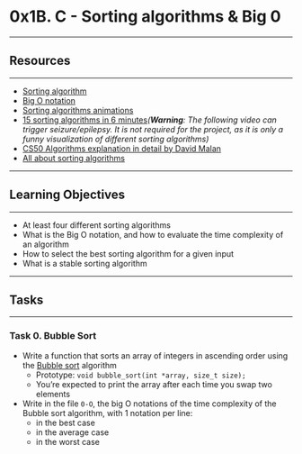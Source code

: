 # 0x1B. C - Sorting algorithms & Big 0
-----
## Resources
----
* [Sorting algorithm](https://en.wikipedia.org/wiki/Sorting_algorithm)
* [Big O notation](https://stackoverflow.com/questions/487258/what-is-a-plain-english-explanation-of-big-o-notation)
* [Sorting algorithms animations](https://www.toptal.com/developers/sorting-algorithms)
* [15 sorting algorithms in 6 minutes](https://www.youtube.com/watch?v=kPRA0W1kECg)_(**Warning**: The following video can trigger seizure/epilepsy. It is not required for the project, as it is only a funny visualization of different sorting algorithms)_
* [CS50 Algorithms explanation in detail by David Malan](https://www.youtube.com/watch?v=yb0PY3LX2x8&t=2s)
* [All about sorting algorithms](https://www.geeksforgeeks.org/sorting-algorithms/)
---
## Learning Objectives
---
* At least four different sorting algorithms
* What is the Big O notation, and how to evaluate the time complexity of an algorithm
* How to select the best sorting algorithm for a given input
* What is a stable sorting algorithm
---
## Tasks
---
### Task 0. Bubble Sort
* Write a function that sorts an array of integers in ascending order using the [Bubble sort](https://en.wikipedia.org/wiki/Bubble_sort) algorithm
	* Prototype: `void bubble_sort(int *array, size_t size);`
	* You’re expected to print the array after each time you swap two elements 
* Write in the file `0-O`, the big O notations of the time complexity of the Bubble sort algorithm, with 1 notation per line:
	* in the best case
	* in the average case
	* in the worst case


